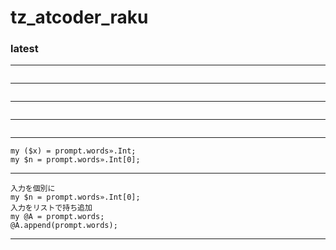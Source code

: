 # tz_atcoder_raku


### latest
---
```

```
---
```

```
---
```

```
---
```

```
---
```
my ($x) = prompt.words».Int;
my $n = prompt.words».Int[0];
```
---
```
入力を個別に
my $n = prompt.words».Int[0];
入力をリストで持ち追加
my @A = prompt.words;
@A.append(prompt.words);
```
---
